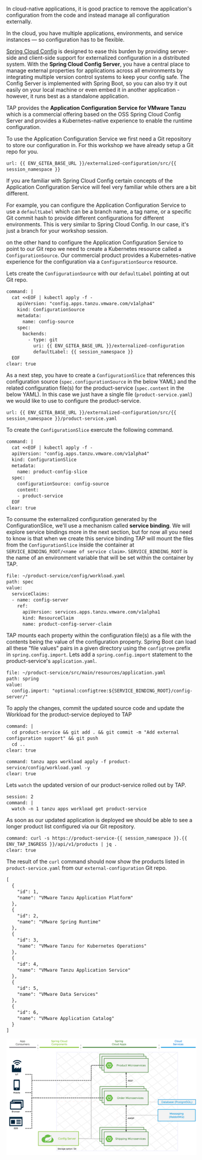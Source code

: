 In cloud-native applications, it is good practice to remove the application's configuration from the code and instead manage all configuration externally.

In the cloud, you have multiple applications, environments, and service instances — so configuration has to be flexible.

[Spring Cloud Config](https://docs.spring.io/spring-cloud-config/docs/current/reference/html/) is designed to ease this burden by providing server-side and client-side support for externalized configuration in a distributed system. 
With the **Spring Cloud Config Server**, you have a central place to manage external properties for applications across all environments by integrating multiple version control systems to keep your config safe.
The Config Server is implemented with Spring Boot, so you can also try it out easily on your local machine or even embed it in another application - however, it runs best as a standalone application.

TAP provides the **Application Configuration Service for VMware Tanzu** which is a commercial offering based on the OSS Spring Cloud Config Server and provides a Kubernetes-native experience to enable the runtime configuration.

To use the Application Configuration Service we first need a Git repository to store our configuration in.  For this workshop we have already setup a Git repo for you.

```dashboard:open-url
url: {{ ENV_GITEA_BASE_URL }}/externalized-configuration/src/{{ session_namespace }}
```

If you are familiar with Spring Cloud Config certain concepts of the Application Configuration Service will feel very familiar while others are a bit different.

For example, you can configure the Application Configuration Service to use a `defaultLabel` which can be a branch name, a tag name, or a specific Git commit hash to provide different configurations for different environments.  This is very similar to Spring Cloud Config.  In our case, it's just a branch for your workshop session.

on the other hand to configure the Application Configuration Service to point to our Git repo we need to create a Kubernetes resource called a `ConfigurationSource`.
Our commercial product provides a Kubernetes-native experience for the configuration via a `ConfigurationSource` resource.

Lets create the `ConfigurationSource` with our `defaultLabel` pointing at out Git repo.

```terminal:execute
command: |
  cat <<EOF | kubectl apply -f -
    apiVersion: "config.apps.tanzu.vmware.com/v1alpha4"
    kind: ConfigurationSource
    metadata:
      name: config-source
    spec:
      backends:
        - type: git
          uri: {{ ENV_GITEA_BASE_URL }}/externalized-configuration
          defaultLabel: {{ session_namespace }}
  EOF
clear: true
```

As a next step, you have to create a `ConfigurationSlice` that references this configuration source (`spec.configurationSource` in the below YAML) and the related configuration file(s) for the product-service (`spec.content` in the below YAML).
In this case we just have a single file (`product-service.yaml`) we would like to use to configure the product-service.

```dashboard:open-url
url: {{ ENV_GITEA_BASE_URL }}/externalized-configuration/src/{{ session_namespace }}/product-service.yaml
```

To create the `ConfigurationSlice` exercute the following command.

```terminal:execute
command: |
  cat <<EOF | kubectl apply -f -
  apiVersion: "config.apps.tanzu.vmware.com/v1alpha4"
  kind: ConfigurationSlice
  metadata:
    name: product-config-slice
  spec:
    configurationSource: config-source
    content:
    - product-service
  EOF
clear: true
```

To consume the externalized configuration generated by the ConfigurationSlice, we'll use a mechanism called **service binding**.  We will explore service bindings more in the next section, but for now all you need to know
is that when we create this service binding TAP will mount the files from the `ConfigurationSlice` inside the container at `SERVICE_BINDING_ROOT/<name of service claim>`.  `SERVICE_BINDING_ROOT` is the name of an environment
variable that will be set within the container by TAP.

```editor:insert-value-into-yaml
file: ~/product-service/config/workload.yaml
path: spec
value:
  serviceClaims:
  - name: config-server
    ref:
      apiVersion: services.apps.tanzu.vmware.com/v1alpha1
      kind: ResourceClaim
      name: product-config-server-claim
```

TAP mounts each property within the configuration file(s) as a file with the contents being 
the value of the configuration property.  Spring Boot can load all these "file values" pairs in a given directory using the `configtree` prefix in `spring.config.import`.  Lets add a `spring.config.import` statement to the product-service's
`application.yaml`.

```editor:insert-value-into-yaml
file: ~/product-service/src/main/resources/application.yaml
path: spring
value:
  config.import: "optional:configtree:${SERVICE_BINDING_ROOT}/config-server/"
```

To apply the changes, commit the updated source code and update the Workload for the product-service deployed to TAP
```terminal:execute
command: |
  cd product-service && git add . && git commit -m "Add external configuration support" && git push
  cd ..
clear: true
```
```terminal:execute
command: tanzu apps workload apply -f product-service/config/workload.yaml -y
clear: true
```
Lets `watch` the updated version of our product-service rolled out by TAP.

```terminal:execute
session: 2
command: |
  watch -n 1 tanzu apps workload get product-service
```

As soon as our updated application is deployed we should be able to see a longer product list configured via our Git repository.
```terminal:execute
command: curl -s https://product-service-{{ session_namespace }}.{{ ENV_TAP_INGRESS }}/api/v1/products | jq .
clear: true
```

The result of the `curl` command should now show the products listed in `product-service.yaml` from our `external-configuration` Git repo.

```
[
  {
    "id": 1,
    "name": "VMware Tanzu Application Platform"
  },
  {
    "id": 2,
    "name": "VMware Spring Runtime"
  },
  {
    "id": 3,
    "name": "VMware Tanzu for Kubernetes Operations"
  },
  {
    "id": 4,
    "name": "VMware Tanzu Application Service"
  },
  {
    "id": 5,
    "name": "VMware Data Services"
  },
  {
    "id": 6,
    "name": "VMware Application Catalog"
  }
]
```

![Updated architecture with Configuration Service](../images/microservice-architecture-config.png)
